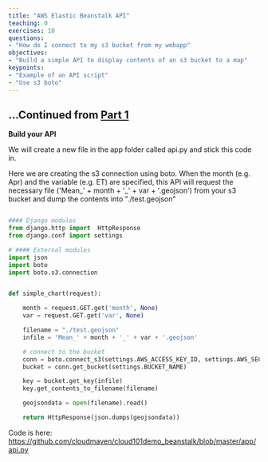 ```yaml
---
title: "AWS Elastic Beanstalk API"
teaching: 0
exercises: 10
questions:
- "How do I connect to my s3 bucket from my webapp"
objectives:
- "Build a simple API to display contents of an s3 bucket to a map"
keypoints:
- "Example of an API script"
- "Use s3 boto"
---
```

## ...Continued from [Part 1](/01-elasticbeanstalk.html)


**Build your API**

We will create a new file in the app folder called api.py and stick this code in. 

Here we are creating the s3 connection using boto. When the month (e.g. Apr) and the variable (e.g. ET) are specified, this API will request the necessary file ('Mean_' + month + '_' + var + '.geojson') from your s3 bucket and dump the contents into "./test.geojson"

```python

#### Django modules
from django.http import  HttpResponse
from django.conf import settings

# #### External modules
import json
import boto
import boto.s3.connection


def simple_chart(request):

    month = request.GET.get('month', None)
    var = request.GET.get('var', None)

    filename = "./test.geojson"
    infile = 'Mean_' + month + '_' + var + '.geojson'

    # connect to the bucket
    conn = boto.connect_s3(settings.AWS_ACCESS_KEY_ID, settings.AWS_SECRET_ACCESS_KEY)
    bucket = conn.get_bucket(settings.BUCKET_NAME)

    key = bucket.get_key(infile)
    key.get_contents_to_filename(filename)

    geojsondata = open(filename).read()

    return HttpResponse(json.dumps(geojsondata))
```


Code is here: https://github.com/cloudmaven/cloud101demo_beanstalk/blob/master/app/api.py
